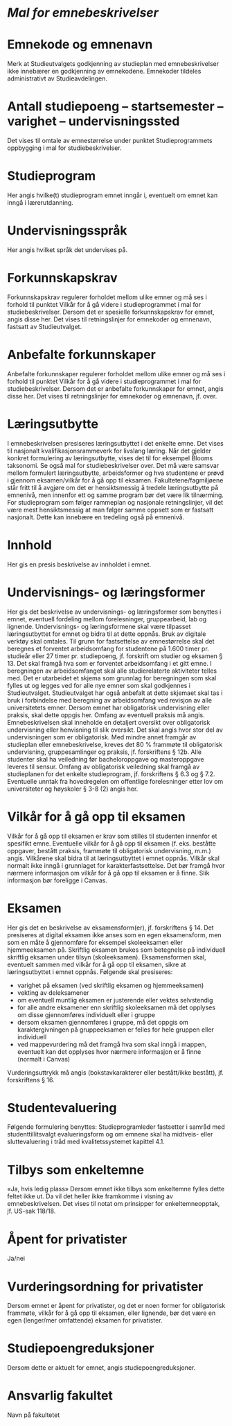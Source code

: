 # _Mal for emnebeskrivelser_

# Emnekode og emnenavn
Merk at Studieutvalgets godkjenning av studieplan med emnebeskrivelser ikke innebærer en godkjenning av emnekodene. Emnekoder tildeles administrativt av Studieavdelingen.
# Antall studiepoeng – startsemester – varighet – undervisningssted
Det vises til omtale av emnestørrelse under punktet Studieprogrammets oppbygging i mal for studiebeskrivelser.
# Studieprogram
Her angis hvilke(t) studieprogram emnet inngår i, eventuelt om emnet kan inngå i lærerutdanning.
# Undervisningsspråk
Her angis hvilket språk det undervises på.
# Forkunnskapskrav
Forkunnskapskrav regulerer forholdet mellom ulike emner og må ses i forhold til punktet Vilkår for å gå videre i studieprogrammet i mal for studiebeskrivelser. Dersom det er spesielle forkunnskapskrav for emnet, angis disse her. Det vises til retningslinjer for emnekoder og emnenavn, fastsatt av Studieutvalget.
# Anbefalte forkunnskaper
Anbefalte forkunnskaper regulerer forholdet mellom ulike emner og må ses i forhold til punktet Vilkår for å gå videre i studieprogrammet i mal for studiebeskrivelser. Dersom det er anbefalte forkunnskaper for emnet, angis disse her. Det vises til retningslinjer for emnekoder og emnenavn, jf. over.
# Læringsutbytte
I emnebeskrivelsen presiseres læringsutbyttet i det enkelte emne. Det vises til nasjonalt kvalifikasjonsrammeverk for livslang læring. Når det gjelder konkret formulering av læringsutbytte, vises det til for eksempel Blooms taksonomi. Se også mal for studiebeskrivelser over. Det må være samsvar mellom formulert læringsutbytte, arbeidsformer og hva studentene er prøvd i gjennom eksamen/vilkår for å gå opp til eksamen.
Fakultetene/fagmiljøene står fritt til å avgjøre om det er hensiktsmessig å tredele læringsutbytte på emnenivå, men innenfor ett og samme program bør det være lik tilnærming. For studieprogram som følger rammeplan og nasjonale retningslinjer, vil det være mest hensiktsmessig at man følger samme oppsett som er fastsatt nasjonalt. Dette kan innebære en tredeling også på emnenivå.
# Innhold
Her gis en presis beskrivelse av innholdet i emnet.
# Undervisnings- og læringsformer
Her gis det beskrivelse av undervisnings- og læringsformer som benyttes i emnet, eventuell fordeling mellom forelesninger, gruppearbeid, lab og lignende. Undervisnings- og læringsformene skal være tilpasset læringsutbyttet for emnet og bidra til at dette oppnås. Bruk av digitale verktøy skal omtales.
Til grunn for fastsettelse av emnestørrelse skal det beregnes et forventet arbeidsomfang for studentene på 1.600 timer pr. studieår eller 27 timer pr. studiepoeng, jf. forskrift om studier og eksamen § 13. Det skal framgå hva som er forventet arbeidsomfang i et gitt emne. I beregningen av arbeidsomfanget skal alle studierelaterte aktiviteter telles med. Det er utarbeidet et skjema som grunnlag for beregningen som skal fylles ut og legges ved for alle nye emner som skal godkjennes i Studieutvalget. Studieutvalget har også anbefalt at dette skjemaet skal tas i bruk i forbindelse med beregning av arbeidsomfang ved revisjon av alle universitetets emner.
Dersom emnet har obligatorisk undervisning eller praksis, skal dette oppgis her. Omfang av eventuell praksis må angis. Emnebeskrivelsen skal inneholde en detaljert oversikt over obligatorisk undervisning eller henvisning til slik oversikt. Det skal angis hvor stor del av undervisningen som er obligatorisk. Med mindre annet framgår av studieplan eller emnebeskrivelse, kreves det 80 % frammøte til obligatorisk undervisning, gruppesamlinger og praksis, jf. forskriftens § 12b.
Alle studenter skal ha veiledning før bacheloroppgave og masteroppgave leveres til sensur. Omfang av obligatorisk veiledning skal framgå av studieplanen for det enkelte studieprogram, jf. forskriftens § 6.3 og § 7.2.
Eventuelle unntak fra hovedregelen om offentlige forelesninger etter lov om universiteter og høyskoler § 3-8 (2) angis her.
# Vilkår for å gå opp til eksamen
Vilkår for å gå opp til eksamen er krav som stilles til studenten innenfor et spesifikt emne. Eventuelle vilkår for å gå opp til eksamen (f. eks. beståtte oppgaver, bestått praksis, frammøte til obligatorisk undervisning, m.m.) angis. Vilkårene skal bidra til at læringsutbyttet i emnet oppnås. Vilkår skal normalt ikke inngå i grunnlaget for karakterfastsettelse. Det bør framgå hvor nærmere informasjon om vilkår for å gå opp til eksamen er å finne. Slik informasjon bør foreligge i Canvas.
# Eksamen
Her gis det en beskrivelse av eksamensform(er), jf. forskriftens § 14. Det presiseres at digital eksamen ikke anses som en egen eksamensform, men som en måte å gjennomføre for eksempel skoleeksamen eller hjemmeeksamen på. Skriftlig eksamen brukes som betegnelse på individuell skriftlig eksamen under tilsyn (skoleeksamen).
Eksamensformen skal, eventuelt sammen med vilkår for å gå opp til eksamen, sikre at læringsutbyttet i emnet oppnås. Følgende skal presiseres:
* varighet på eksamen (ved skriftlig eksamen og hjemmeeksamen)
* vekting av deleksamener
* om eventuell muntlig eksamen er justerende eller vektes selvstendig
* for alle andre eksamener enn skriftlig skoleeksamen må det opplyses om disse gjennomføres individuelt eller i gruppe
* dersom eksamen gjennomføres i gruppe, må det oppgis om karaktergivningen på gruppeeksamen er felles for hele gruppen eller individuell
* ved mappevurdering må det framgå hva som skal inngå i mappen, eventuelt kan det opplyses hvor nærmere informasjon er å finne (normalt i Canvas)

Vurderingsuttrykk må angis (bokstavkarakterer eller bestått/ikke bestått), jf. forskriftens § 16.

# Studentevaluering
Følgende formulering benyttes:
Studieprogramleder fastsetter i samråd med studenttillitsvalgt evalueringsform og om emnene skal ha midtveis- eller sluttevaluering i tråd med kvalitetssystemet kapittel 4.1.
# Tilbys som enkeltemne
«Ja, hvis ledig plass»
Dersom emnet ikke tilbys som enkeltemne fylles dette feltet ikke ut. Da vil det heller ikke framkomme i visning av emnebeskrivelsen.
Det vises til notat om prinsipper for enkeltemneopptak, jf. US-sak 118/18.
# Åpent for privatister
Ja/nei
# Vurderingsordning for privatister
Dersom emnet er åpent for privatister, og det er noen former for obligatorisk frammøte, vilkår for å gå opp til eksamen, eller lignende, bør det være en egen (lenger/mer omfattende) eksamen for privatister.
# Studiepoengreduksjoner
Dersom dette er aktuelt for emnet, angis studiepoengreduksjoner.
# Ansvarlig fakultet
Navn på fakultetet
